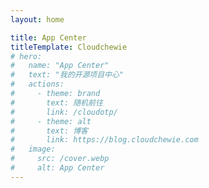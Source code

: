 ```yaml
---
layout: home

title: App Center
titleTemplate: Cloudchewie
# hero:
#   name: "App Center"
#   text: "我的开源项目中心"
#   actions:
#     - theme: brand
#       text: 随机前往
#       link: /cloudotp/
#     - theme: alt
#       text: 博客
#       link: https://blog.cloudchewie.com
#   image:
#     src: /cover.webp
#     alt: App Center
---
```


<script setup>
import HomePage from './components/HomePage.vue'
import HomePageTitle from './components/HomePageTitle.vue'
import HomePageSection from './components/HomePageSection.vue'
import HomeProjects from './components/HomeProjects.vue'
import { primary, unimportant } from './data/projects'
</script>

<HomePage>
  <HomePageTitle>
    <template #title>App Center</template>
    <template #lead>
      我的开源项目中心
    </template>
  </HomePageTitle>
  <HomeProjects :projects="primary" />
  <HomePageSection>
    <template #title>其他</template>
    <template #lead>
      我开源的其他项目，这些项目并不是特别重要
    </template>
    <template #projects>
      <HomeProjects size="small" :projects="unimportant" />
    </template>
  </HomePageSection>
</HomePage>

